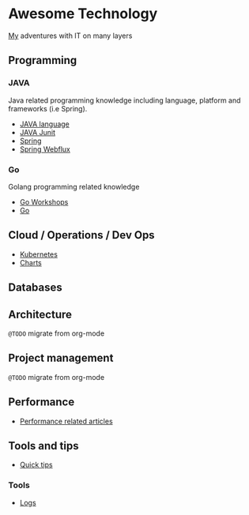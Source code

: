 # Awesome Technology

[My](http://twitter.com/ex00) adventures with IT on many layers

## Programming

### JAVA

Java related programming knowledge including language, platform and frameworks (i.e Spring).

- [JAVA language](programming/java/lang/README.md)
- [JAVA Junit](programming/java/junit/README.md)
- [Spring](programming/java/spring/README.md)
- [Spring Webflux](programming/java/spring-flux/README.md)

### Go

Golang programming related knowledge

- [Go Workshops](https://github.com/exu/go-workshops)
- [Go](programming/go/README.md)


## Cloud / Operations / Dev Ops

- [Kubernetes](ops/kubernetes/README.md)
- [Charts](ops/charts/README.md)


## Databases

## Architecture

`@TODO` migrate from org-mode

## Project management

`@TODO` migrate from org-mode

## Performance

- [Performance related articles](performance/README.md)

## Tools and tips

- [Quick tips](quick-tips/README.md)

### Tools

- [Logs](tools/logs/README.md)

